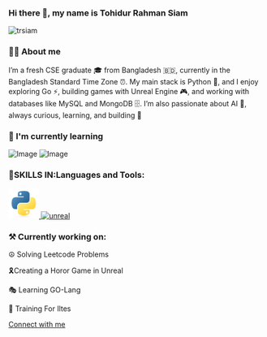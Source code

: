 <h3 align="left">Hi there 👋, my name is Tohidur Rahman Siam</h3>
<p align="left"> <img src="https://komarev.com/ghpvc/?username=trsiam&label=Profile%20views&color=0e75b6&style=flat" alt="trsiam" /> </p>
<h3>🙋‍♂️ About me </h3>
<h10 align="center">I’m a fresh CSE graduate 🎓 from Bangladesh 🇧🇩, currently in the Bangladesh Standard Time Zone ⏰. My main stack is Python 🐍, and I enjoy exploring Go ⚡, building games with Unreal Engine 🎮, and working with databases like MySQL and MongoDB 🗄️. I’m also passionate about AI 🤖, always curious, learning, and building 🚀</h10>
<h3>🌴 I'm currently learning</h3>
<img width="120" height="120" alt="Image" src="https://github.com/user-attachments/assets/4be8e827-acb8-45e8-be12-5d3e2fdb040f" />
<img width="120" height="120" alt="Image" src="https://github.com/user-attachments/assets/739704ce-5fff-4097-acd4-a89e0657ef74" />
<p align="left">
</p>

<h3 align="left">🔨SKILLS IN:Languages and Tools:</h3>
<p align="left"> <a href="https://www.python.org" target="_blank" rel="noreferrer"> <img src="https://raw.githubusercontent.com/devicons/devicon/master/icons/python/python-original.svg" alt="python" width="60" height="60"/> </a> <a href="https://unrealengine.com/" target="_blank" rel="noreferrer"> <img src="https://raw.githubusercontent.com/kenangundogan/fontisto/036b7eca71aab1bef8e6a0518f7329f13ed62f6b/icons/svg/brand/unreal-engine.svg" alt="unreal" width="60" height="60"/> </a> </p>

<h3 align="left">⚒ Currently working on:</h3>

<h10 align="left">☮ Solving Leetcode Problems </h10>

<h10 align="left">🎗Creating a Horor Game in Unreal  </h10>

<h10 align="left">🎭 Learning GO-Lang </h10>

<h10 align="left">🎡 Training For Iltes</h10>


 <a href="mailto:trsiam3468@gmail.com">Connect with me</a>
